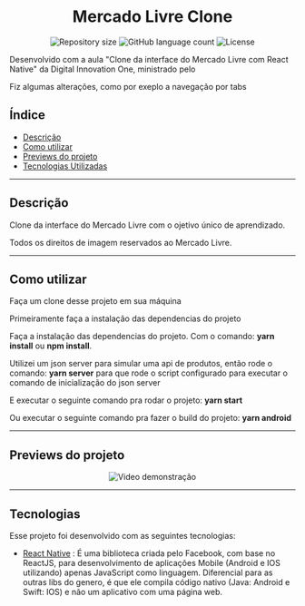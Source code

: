 <h1 align="center">
  Mercado Livre Clone
</h1>

<p align="center">
 <img alt="Repository size" src="https://img.shields.io/github/repo-size/luizeduul/CloneMercadoLivre">
 <img alt="GitHub language count" src="https://img.shields.io/github/languages/count/luizeduul/CloneMercadoLivre">
 <img alt="License" src="https://img.shields.io/badge/license-MIT-brightgreen">
</p>
<p>Desenvolvido com a aula "Clone da interface do Mercado Livre com React Native" da Digital Innovation One,  ministrado pelo <a href="" target="_blank" rel="noopener noreferrer nofollow"></a></p>
<p>Fiz algumas alterações, como por exeplo a navegação por tabs</p>

## Índice
- [Descrição](#descrição)
- [Como utilizar](#como-utilizar)
- [Previews do projeto](#previews-do-projeto)
- [Tecnologias Utilizadas](#tecnologias)

---

## Descrição
<p>Clone da interface do Mercado Livre com o ojetivo único de aprendizado.</p>
<p>Todos os direitos de imagem reservados ao Mercado Livre.</p>

---

## Como utilizar 
<p>Faça um clone desse projeto em sua máquina</p>
<p>Primeiramente faça a instalação das dependencias do projeto</p>
<p>Faça a instalação das dependencias do projeto. Com o comando: <strong>yarn install</strong> ou <strong>npm install</strong>.</p>
<p>Utilizei um json server para simular uma api de produtos, então rode o comando: <strong>yarn server</strong> para que rode o script configurado para executar o comando de inicialização do json server</p>
<p>E executar o seguinte comando pra rodar o projeto: <strong>yarn start</strong></p>
<p>Ou executar o seguinte comando pra fazer o build do projeto: <strong>yarn android</strong></p>

---

## Previews do projeto

<p align="center">
 <img src="" alt="Video demonstração"/>
</p>

---

## Tecnologias
 Esse projeto foi desenvolvido com as seguintes tecnologias:
  - [React Native](https://facebook.github.io/react-native/) : É uma biblioteca criada pelo Facebook, com base no ReactJS, para desenvolvimento de aplicações Mobile (Android e IOS utilizando) apenas JavaScript como linguagem. Diferencial para as outras libs do genero, é que ele compila código nativo (Java: Android e Swift: IOS) e não um aplicativo com uma página web.
